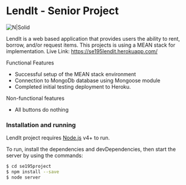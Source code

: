 # LendIt - Senior Project

![N|Solid](https://cldup.com/dTxpPi9lDf.thumb.png)

LendIt is a web based application that provides users the ability to rent, borrow, and/or request items. This projects is using a MEAN stack for implementation.
Live Link: https://se195lendit.herokuapp.com/

Functional Features
  - Successful setup of the MEAN stack environment
  - Connection to MongoDb database using Mongoose module
  - Completed initial testing deployment to Heroku.

Non-functional features
  - All buttons do nothing
  


### Installation and running 
LendIt  project requires [Node.js](https://nodejs.org/) v4+ to run.

To run, install the dependencies and devDependencies, then start the server by using the commands:
```sh
$ cd se195project
$ npm install --save
$ node server
```

